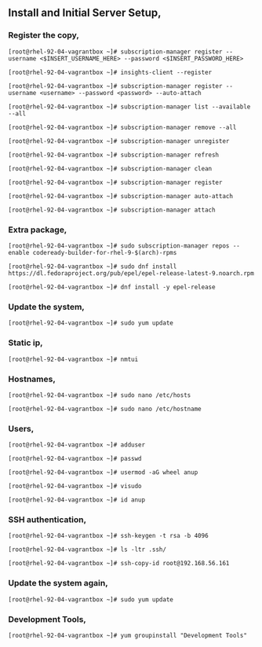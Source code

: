## Install and Initial Server Setup,


### Register the copy,

`[root@rhel-92-04-vagrantbox ~]# subscription-manager register --username <$INSERT_USERNAME_HERE> --password <$INSERT_PASSWORD_HERE>`

`[root@rhel-92-04-vagrantbox ~]# insights-client --register`

`[root@rhel-92-04-vagrantbox ~]# subscription-manager register --username <username> --password <password> --auto-attach`

`[root@rhel-92-04-vagrantbox ~]# subscription-manager list --available --all`

`[root@rhel-92-04-vagrantbox ~]# subscription-manager remove --all`

`[root@rhel-92-04-vagrantbox ~]# subscription-manager unregister`

`[root@rhel-92-04-vagrantbox ~]# subscription-manager refresh`

`[root@rhel-92-04-vagrantbox ~]# subscription-manager clean`

`[root@rhel-92-04-vagrantbox ~]# subscription-manager register`

`[root@rhel-92-04-vagrantbox ~]# subscription-manager auto-attach`

`[root@rhel-92-04-vagrantbox ~]# subscription-manager attach`


### Extra package,

`[root@rhel-92-04-vagrantbox ~]# sudo subscription-manager repos --enable codeready-builder-for-rhel-9-$(arch)-rpms`

`[root@rhel-92-04-vagrantbox ~]# sudo dnf install https://dl.fedoraproject.org/pub/epel/epel-release-latest-9.noarch.rpm`

`[root@rhel-92-04-vagrantbox ~]# dnf install -y epel-release`


### Update the system,

`[root@rhel-92-04-vagrantbox ~]# sudo yum update`


### Static ip,

`[root@rhel-92-04-vagrantbox ~]# nmtui`


### Hostnames,

`[root@rhel-92-04-vagrantbox ~]# sudo nano /etc/hosts`

`[root@rhel-92-04-vagrantbox ~]# sudo nano /etc/hostname`


### Users,

`[root@rhel-92-04-vagrantbox ~]# adduser`

`[root@rhel-92-04-vagrantbox ~]# passwd`

`[root@rhel-92-04-vagrantbox ~]# usermod -aG wheel anup`

`[root@rhel-92-04-vagrantbox ~]# visudo`

`[root@rhel-92-04-vagrantbox ~]# id anup`


### SSH authentication,

`[root@rhel-92-04-vagrantbox ~]# ssh-keygen -t rsa -b 4096`

`[root@rhel-92-04-vagrantbox ~]# ls -ltr .ssh/`

`[root@rhel-92-04-vagrantbox ~]# ssh-copy-id root@192.168.56.161`


### Update the system again,

`[root@rhel-92-04-vagrantbox ~]# sudo yum update`


### Development Tools,

`[root@rhel-92-04-vagrantbox ~]# yum groupinstall "Development Tools"`
